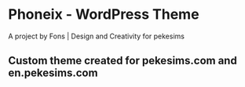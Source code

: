 # Phoneix - WordPress Theme
A project by Fons | Design and Creativity for pekesims

## Custom theme created for pekesims.com and en.pekesims.com
